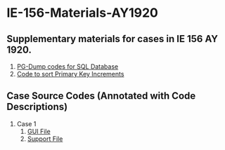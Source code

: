 # IE-156-Materials-AY1920
## Supplementary materials for cases in IE 156 AY 1920.

1. [PG-Dump codes for SQL Database](/Northwind_dump.sql)
2. [Code to sort Primary Key Increments](/SortPKIncrements.sql)

## Case Source Codes (Annotated with Code Descriptions)
1. Case 1
    1. [GUI File](/Case1/Sample1file.py)
    2. [Support File](/Case1/Sample1_support.py)
